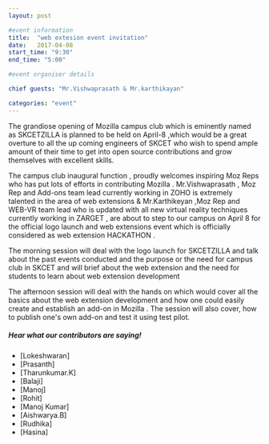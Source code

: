 ```yaml
---
layout: post

#event information
title:  "web extesion event invitation"
date:   2017-04-08
start_time: "9:30"
end_time: "5:00"

#event organiser details

chief guests: "Mr.Vishwaprasath & Mr.karthikayan"

categories: "event"
---
```


   <p>The grandiose opening of Mozilla campus club which is eminently named as SKCETZILLA is planned to be held on April-8 ,which would be a great overture to all the up coming engineers of SKCET who wish to spend ample amount of their time to get into open source contributions and grow themselves with excellent skills.

The campus club inaugural function , proudly welcomes inspiring Moz Reps who has put lots of efforts in contributing Mozilla . Mr.Vishwaprasath , Moz Rep and Add-ons team lead currently working  in ZOHO is extremely talented in the area of web extensions & Mr.Karthikeyan ,Moz Rep and WEB-VR team lead who is updated with all new virtual reality techniques currently working in ZARGET , are about to step to our campus on April 8 for the official logo launch and web extensions event which is officially considered as web extension HACKATHON .

The morning session will deal with the logo launch for SKCETZILLA and talk about the past  events conducted and the purpose or the need for campus club in SKCET and will brief about the web extension and the need for students to learn about web extension development

The afternoon session will deal with the hands on which would cover all the basics  about the web extension development and how one could easily create and establish an add-on in Mozilla . The session will also cover, how to publish one's own add-on and test it using test pilot.</p>
   
##### Hear what our contributors are saying!
- [Lokeshwaran]
- [Prasanth]
- [Tharunkumar.K]
- [Balaji]
- [Manoj]
- [Rohit]
- [Manoj Kumar]
- [Aishwarya.B]
- [Rudhika]
- [Hasina]
